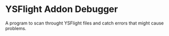 # YSFlight Addon Debugger
 A program to scan throught YSFlight files and catch errors that might cause problems.
